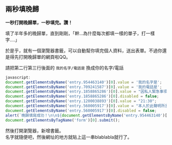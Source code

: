## 兩秒填晚歸

__一秒打開晚歸單，一秒填完。讚！__

填了半年多的晚歸單，直到剛剛，「幹...為什麼每次都填一樣的單子，打一樣字....」

於是乎，就有一個瀏覽器書籤，可以自動幫你填完個人資料，送出表單。不過你還是得先打開晚歸單的網頁啦QQ。

請把第二行第三行後面的 `我的名字/電話是` 換成你的名字/電話

~~~javascript
javascript:
document.getElementsByName('entry.954463140')[0].value = '我的名字是';
document.getElementsByName('entry.709241587')[0].value = '我的電話是';
document.getElementsByName('entry.1858865286')[0].value = "因私人緊急事項 (看病、就醫、因要事而返家)致延誤返回";
document.getElementsByName('entry.1858865286')[0].disabled = false;
document.getElementsByName('entry.1200038893')[0].value = "21:30";
document.getElementsByName('entry.560005917')[0].value = "本人於此聲明所言屬實，並備相關文件供日後查證";
document.getElementsByName('entry.560005917')[0].disabled = false;
alert(`晚歸填寫成功！\n\n${document.getElementsByName('entry.954463140')[0].value} / ${document.getElementsByName('entry.709241587')[0].value}`);
document.getElementsByTagName('form')[0].submit();
~~~

然後打開瀏覽器，新增書籤。  
名字就隨便吧，然後網址的地方就貼上這一串blablabla就行了。
